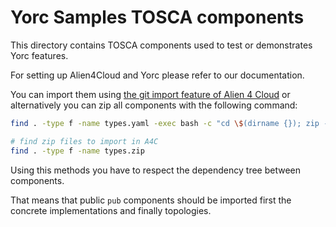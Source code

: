 # Yorc Samples TOSCA components

This directory contains TOSCA components used to test or demonstrates Yorc features.

For setting up Alien4Cloud and Yorc please refer to our documentation.

You can import them using [the git import feature of Alien 4 Cloud](http://alien4cloud.github.io/#/documentation/2.2.0/getting_started/new_getting_started.html)
or alternatively you can zip all components with the following command:

```bash
find . -type f -name types.yaml -exec bash -c "cd \$(dirname {}); zip -r types.zip ." \;

# find zip files to import in A4C
find . -type f -name types.zip
```

Using this methods you have to respect the dependency tree between components.

That means that public `pub` components should be imported first the concrete implementations and finally topologies.  


